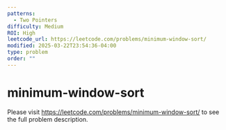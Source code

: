 ```yaml
---
patterns:
  - Two Pointers
difficulty: Medium
ROI: High
leetcode_url: https://leetcode.com/problems/minimum-window-sort/
modified: 2025-03-22T23:54:36-04:00
type: problem
order: ""
---
```


# minimum-window-sort

Please visit https://leetcode.com/problems/minimum-window-sort/ to see the full problem description.
